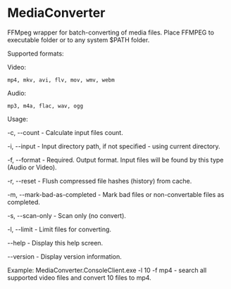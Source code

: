 # MediaConverter

FFMpeg wrapper for batch-converting of media files.
Place FFMPEG to executable folder or to any system $PATH folder.

Supported formats:

  Video:
  
    mp4, mkv, avi, flv, mov, wmv, webm
    
  Audio:
  
    mp3, m4a, flac, wav, ogg

Usage:

  -c, --count                    - Calculate input files count.

  -i, --input                    - Input directory path, if not specified - using current directory.

  -f, --format                   - Required. Output format. Input files will be found by this type (Audio or Video).

  -r, --reset                    - Flush compressed file hashes (history) from cache.

  -m, --mark-bad-as-completed    - Mark bad files or non-convertable files as completed.

  -s, --scan-only                - Scan only (no convert).

  -l, --limit                    - Limit files for converting.

  --help                         - Display this help screen.

  --version                      - Display version information.
  
Example:
    MediaConverter.ConsoleClient.exe -l 10 -f mp4 - search all supported video files and convert 10 files to mp4.
